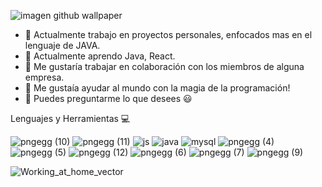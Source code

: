 
![imagen github wallpaper](https://github.com/marlon7piri/marlon7piri/assets/110213632/1a892ae6-89eb-4029-b0fd-1e0dd95aed69)



- 🔭 Actualmente trabajo en proyectos personales, enfocados mas en el lenguaje de JAVA.
- 🌱 Actualmente aprendo Java, React.
- 👯 Me gustaría trabajar en colaboración con los miembros de alguna empresa.
- 🤔 Me gustaía ayudar al mundo con la magia de la programación!
- 💬 Puedes preguntarme lo que desees 😃

Lenguajes y Herramientas 💻

![pngegg (10)](https://github.com/marlon7piri/marlon7piri/assets/110213632/8dcb17be-e0a7-4104-90a8-55553f33e8aa)
![pngegg (11)](https://github.com/marlon7piri/marlon7piri/assets/110213632/6c6d2fd4-feaa-45f3-9f1d-a3dec381aa72)
![js](https://github.com/marlon7piri/marlon7piri/assets/110213632/ca938d5c-fb3d-43c2-b620-b5ee28759f95)
![java](https://github.com/marlon7piri/marlon7piri/assets/110213632/90e2599a-05fd-4c07-bc0f-2d556fa38f93)
![mysql](https://github.com/marlon7piri/marlon7piri/assets/110213632/1ae50ac7-9b80-4214-84ad-73123bb17339)
![pngegg (4)](https://github.com/marlon7piri/marlon7piri/assets/110213632/e344899c-eb74-4324-b187-412b73899d25)
![pngegg (5)](https://github.com/marlon7piri/marlon7piri/assets/110213632/567e1d01-c50f-48c6-bb12-236db28e98e0)
![pngegg (12)](https://github.com/marlon7piri/marlon7piri/assets/110213632/3987b174-3d19-4843-ad33-d4773dbf1c57)
![pngegg (6)](https://github.com/marlon7piri/marlon7piri/assets/110213632/492310de-77aa-4834-a38f-256f089dd4e4)
![pngegg (7)](https://github.com/marlon7piri/marlon7piri/assets/110213632/1d1060a4-d408-44ea-aca6-b293c3a3cd2d)
![pngegg (9)](https://github.com/marlon7piri/marlon7piri/assets/110213632/9c6edf4a-84bf-41ba-9211-ba4e65996dfa)


![Working_at_home_vector](https://github.com/marlon7piri/marlon7piri/assets/110213632/332844d2-7506-4667-abb7-96b76c4dd5b9)




